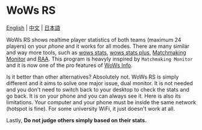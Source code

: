 # WoWs RS
[English](https://github.com/HenryQuan/WoWs-RS/blob/master/README.md) | [中文](https://github.com/HenryQuan/WoWs-RS/blob/master/ZN.md) | [日本語](https://github.com/HenryQuan/WoWs-RS/blob/master/JA.md)

WoWs RS shows realtime player statistics of both teams (maximum 24 players) on your *phone* and it works for all modes. There are many similar and way more tools, such as [wows stats](https://github.com/wows-stats/wows-stats), [wows stats plus](https://github.com/anmonite/wows-stats-plus), [Matchmaking Monitor](https://github.com/jammin411/MatchmakingMonitor) and [RAA](https://raa.sea-group.org/). This program is heavyly inspired by `Matchmaking Monitor` and it is now one of the pro features of [WoWs Info](https://github.com/HenryQuan/WoWs-Info-Origin).

Is it better than other alternatives? Absolutely not. WoWs RS is simply different and it aims to solve one major issue, dual monitor. It is not needed and you don't need to switch back to your desktop to check the stats and go back. It is on your phone and you can always see it. Here is also its limitations. Your computer and your phone must be inside the same network (hotspot is fine). For some university WiFi, it just doesn't work at all. 

Lastly, **Do not judge others simply based on their stats.**
